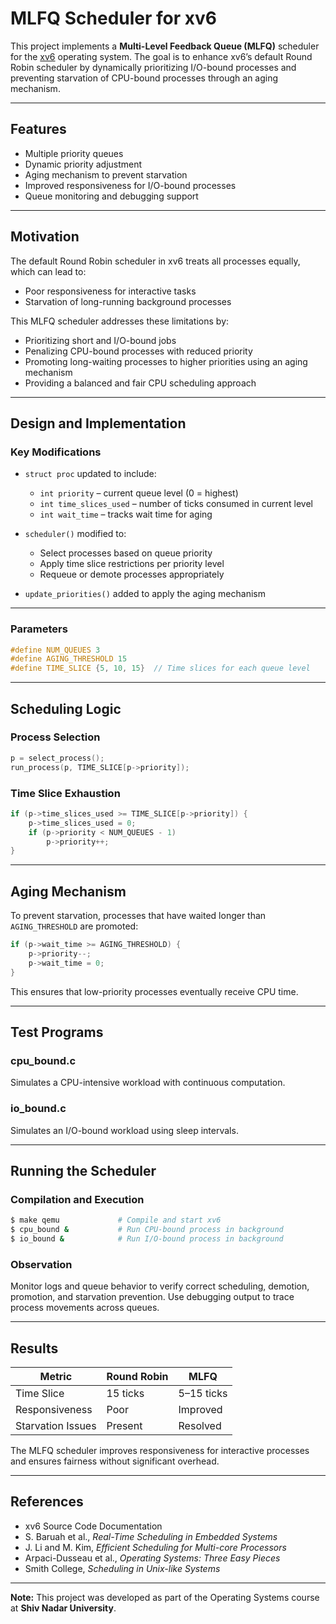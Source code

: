 # MLFQ Scheduler for xv6

This project implements a **Multi-Level Feedback Queue (MLFQ)** scheduler for the [xv6](https://pdos.csail.mit.edu/6.828/2021/xv6.html) operating system. The goal is to enhance xv6’s default Round Robin scheduler by dynamically prioritizing I/O-bound processes and preventing starvation of CPU-bound processes through an aging mechanism.

---

## Features

- Multiple priority queues  
- Dynamic priority adjustment  
- Aging mechanism to prevent starvation  
- Improved responsiveness for I/O-bound processes  
- Queue monitoring and debugging support  

---

## Motivation

The default Round Robin scheduler in xv6 treats all processes equally, which can lead to:

- Poor responsiveness for interactive tasks  
- Starvation of long-running background processes  

This MLFQ scheduler addresses these limitations by:

- Prioritizing short and I/O-bound jobs  
- Penalizing CPU-bound processes with reduced priority  
- Promoting long-waiting processes to higher priorities using an aging mechanism  
- Providing a balanced and fair CPU scheduling approach  

---

## Design and Implementation

### Key Modifications

- `struct proc` updated to include:
  - `int priority` – current queue level (0 = highest)
  - `int time_slices_used` – number of ticks consumed in current level
  - `int wait_time` – tracks wait time for aging

- `scheduler()` modified to:
  - Select processes based on queue priority
  - Apply time slice restrictions per priority level
  - Requeue or demote processes appropriately

- `update_priorities()` added to apply the aging mechanism

---

### Parameters

```c
#define NUM_QUEUES 3
#define AGING_THRESHOLD 15
#define TIME_SLICE {5, 10, 15}  // Time slices for each queue level
```

---

## Scheduling Logic

### Process Selection

```c
p = select_process();
run_process(p, TIME_SLICE[p->priority]);
```

### Time Slice Exhaustion

```c
if (p->time_slices_used >= TIME_SLICE[p->priority]) {
    p->time_slices_used = 0;
    if (p->priority < NUM_QUEUES - 1)
        p->priority++;
}
```

---

## Aging Mechanism

To prevent starvation, processes that have waited longer than `AGING_THRESHOLD` are promoted:

```c
if (p->wait_time >= AGING_THRESHOLD) {
    p->priority--;
    p->wait_time = 0;
}
```

This ensures that low-priority processes eventually receive CPU time.

---

## Test Programs

### cpu_bound.c

Simulates a CPU-intensive workload with continuous computation.

### io_bound.c

Simulates an I/O-bound workload using sleep intervals.

---

## Running the Scheduler

### Compilation and Execution

```bash
$ make qemu             # Compile and start xv6
$ cpu_bound &           # Run CPU-bound process in background
$ io_bound &            # Run I/O-bound process in background
```

### Observation

Monitor logs and queue behavior to verify correct scheduling, demotion, promotion, and starvation prevention. Use debugging output to trace process movements across queues.

---

## Results

| Metric            | Round Robin | MLFQ         |
|-------------------|-------------|--------------|
| Time Slice        | 15 ticks    | 5–15 ticks   |
| Responsiveness    | Poor        | Improved     |
| Starvation Issues | Present     | Resolved     |

The MLFQ scheduler improves responsiveness for interactive processes and ensures fairness without significant overhead.

---

## References

- xv6 Source Code Documentation  
- S. Baruah et al., *Real-Time Scheduling in Embedded Systems*  
- J. Li and M. Kim, *Efficient Scheduling for Multi-core Processors*  
- Arpaci-Dusseau et al., *Operating Systems: Three Easy Pieces*  
- Smith College, *Scheduling in Unix-like Systems*  

---

**Note:** This project was developed as part of the Operating Systems course at **Shiv Nadar University**.
